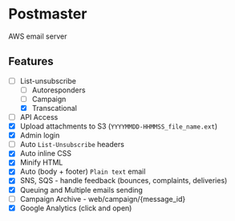 # Postmaster

AWS email server

## Features

- [ ] List-unsubscribe
  - [ ] Autoresponders
  - [ ] Campaign
  - [x] Transcational
- [ ] API Access
- [x] Upload attachments to S3 (`YYYYMMDD-HHMMSS_file_name.ext`)
- [x] Admin login
- [ ] Auto `List-Unsubscribe` headers
- [x] Auto inline CSS
- [x] Minify HTML
- [x] Auto (body + footer) `Plain text` email
- [x] SNS, SQS - handle feedback (bounces, complaints, deliveries)
- [x] Queuing and Multiple emails sending
- [ ] Campaign Archive - web/campaign/{message_id}
- [x] Google Analytics (click and open)
